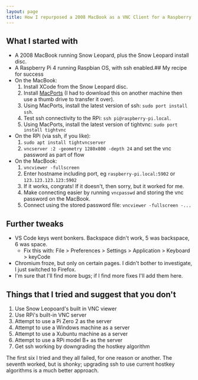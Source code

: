 ```yaml
---
layout: page
title: How I repurposed a 2008 MacBook as a VNC Client for a Raspberry Pi
---
```


## What I started with
- A 2008 MacBook running Snow Leopard, plus the Snow Leopard install disc.
- A Raspberry Pi 4 running Raspbian OS, with ssh enabled.## My recipe for success
- On the MacBook:
    1. Install XCode from the Snow Leopard disc.
    1. Install [MacPorts](https://www.macports.org/) (I had to download this on another machine then use a thumb drive to transfer it over).
    1. Using MacPorts, install the latest version of ssh: `sudo port install ssh`.
    1. Test ssh connectivity to the RPi: `ssh pi@raspberry-pi.local`.
    1. Using MacPorts, install the latest version of tightvnc: `sudo port install tightvnc`
- On the RPi (via ssh, if you like):
    1. `sudo apt install tightvncserver`
    1. `vncserver :2 -geometry 1280x800 -depth 24` and set the vnc password as part of flow
- On the MacBook:
    1. `vncviewer -fullscreen`
    1. Enter hostname including port, eg `raspberry-pi.local:5902` or `123.123.123.123:5902`
    1. If it works, congrats! If it doesn't, then sorry, but it worked for me.
    1. Make connecting easier by running `vncpasswd` and storing the vnc password on the MacBook.
    1. Connect using the stored password file: `vncviewer -fullscreen -... `

## Further tweaks
- VS Code keys went bonkers. Backspace didn't work, 5 was backspace, 6 was space.
    - Fix this with: File > Preferences > Settings > Application > Keyboard > keyCode
- Chromium froze, but only on certain pages. I didn't bother to investigate, I just switched to Firefox.
- I'm sure that I'll find more bugs; if I find more fixes I'll add them here.

## Things that I tried and suggest that you don't
1. Use Snow Leopoard's built in VNC viewer
1. Use RPi's built-in VNC server
1. Attempt to use a Pi Zero 2 as the server
1. Attempt to use a Windows machine as a server
1. Attempt to use a Xubuntu machine as a server
1. Attempt to use a RPi model B+ as the server
1. Get ssh working by downgrading the hostkey algorithm

The first six I tried and they all failed, for one reason or another. The seventh worked, but is shonky; upgrading ssh to use current hostkey algorithms is a much better approach.
